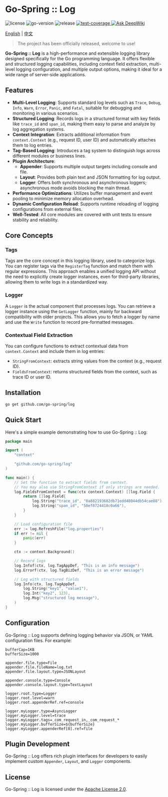 # Go-Spring :: Log

<div>
   <img src="https://img.shields.io/github/license/go-spring/log" alt="license"/>
   <img src="https://img.shields.io/github/go-mod/go-version/go-spring/log" alt="go-version"/>
   <img src="https://img.shields.io/github/v/release/go-spring/log?include_prereleases" alt="release"/>
   <a href="https://codecov.io/gh/go-spring/log" > 
      <img src="https://codecov.io/gh/go-spring/log/graph/badge.svg?token=QBCHVEK97Q" alt="test-coverage"/> 
   </a>
   <a href="https://deepwiki.com/go-spring/log"><img src="https://deepwiki.com/badge.svg" alt="Ask DeepWiki"></a>
</div>

[English](README.md) | [中文](README_CN.md)

> The project has been officially released, welcome to use!

**Go-Spring :: Log** is a high-performance and extensible logging library designed specifically for the Go programming
language. It offers flexible and structured logging capabilities, including context field extraction, multi-level
logging configuration, and multiple output options, making it ideal for a wide range of server-side applications.

## Features

* **Multi-Level Logging**: Supports standard log levels such as `Trace`, `Debug`, `Info`, `Warn`, `Error`, `Panic`, and
  `Fatal`, suitable for debugging and monitoring in various scenarios.
* **Structured Logging**: Records logs in a structured format with key fields like `trace_id` and `span_id`, making them
  easy to parse and analyze by log aggregation systems.
* **Context Integration**: Extracts additional information from `context.Context` (e.g., request ID, user ID) and
  automatically attaches them to log entries.
* **Tag-Based Logging**: Introduces a tag system to distinguish logs across different modules or business lines.
* **Plugin Architecture**:
    * **Appender**: Supports multiple output targets including console and file.
    * **Layout**: Provides both plain text and JSON formatting for log output.
    * **Logger**: Offers both synchronous and asynchronous loggers; asynchronous mode avoids blocking the main thread.
* **Performance Optimizations**: Utilizes buffer management and event pooling to minimize memory allocation overhead.
* **Dynamic Configuration Reload**: Supports runtime reloading of logging configurations from external files.
* **Well-Tested**: All core modules are covered with unit tests to ensure stability and reliability.

## Core Concepts

### Tags

Tags are the core concept in this logging library, used to categorize logs. You can register tags via the `RegisterTag`
function and match them with regular expressions.
This approach enables a unified logging API without the need to explicitly create logger instances, even for third-party
libraries, allowing them to write logs in a standardized way.

### Logger

A `Logger` is the actual component that processes logs. You can retrieve a logger instance using the `GetLogger`
function, mainly for backward compatibility with older projects.
This allows you to fetch a logger by name and use the `Write` function to record pre-formatted messages.

### Contextual Field Extraction

You can configure functions to extract contextual data from `context.Context` and include them in log entries:

* `StringFromContext`: extracts string values from the context (e.g., request ID).
* `FieldsFromContext`: returns structured fields from the context, such as trace ID or user ID.

## Installation

```bash
go get github.com/go-spring/log
```

## Quick Start

Here's a simple example demonstrating how to use Go-Spring :: Log:

```go
package main

import (
	"context"

	"github.com/go-spring/log"
)

func main() {
	// Set the function to extract fields from context.
	// You may also use StringFromContext if only strings are needed.
	log.FieldsFromContext = func(ctx context.Context) []log.Field {
		return []log.Field{
			log.String("trace_id", "0a882193682db71edd48044db54cae88"),
			log.String("span_id", "50ef0724418c0a66"),
		}
	}

	// Load configuration file
	err := log.RefreshFile("log.properties")
	if err != nil {
		panic(err)
	}

	ctx := context.Background()

	// Record logs
	log.Infof(ctx, log.TagAppDef, "This is an info message")
	log.Errorf(ctx, log.TagBizDef, "This is an error message")

    // Log with structured fields
    log.Info(ctx, log.TagAppDef,
        log.String("key1", "value1"),
        log.Int("key2", 123),
        log.Msg("structured log message"),
    )
}
```

## Configuration

Go-Spring :: Log supports defining logging behavior via JSON, or YAML configuration files. For example:

```properties
bufferCap=1KB
bufferSize=1000

appender.file.type=File
appender.file.fileName=log.txt
appender.file.layout.type=JSONLayout

appender.console.type=Console
appender.console.layout.type=TextLayout

logger.root.type=Logger
logger.root.level=warn
logger.root.appenderRef.ref=console

logger.myLogger.type=AsyncLogger
logger.myLogger.level=trace
logger.myLogger.tags=_com_request_in,_com_request_*
logger.myLogger.bufferSize=${bufferSize}
logger.myLogger.appenderRef[0].ref=file
```

## Plugin Development

Go-Spring :: Log offers rich plugin interfaces for developers to easily implement custom `Appender`, `Layout`, and
`Logger` components.

## License

Go-Spring :: Log is licensed under the [Apache License 2.0](https://www.apache.org/licenses/LICENSE-2.0).
